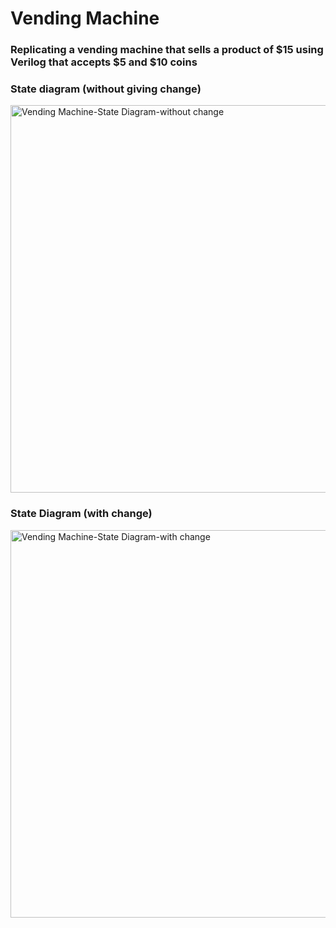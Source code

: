 # Vending Machine
### Replicating a vending machine that sells a product of $15 using Verilog that accepts $5 and $10 coins

### State diagram (without giving change)
<img width="620" alt="Vending Machine-State Diagram-without change" src="https://user-images.githubusercontent.com/68838221/235338972-dd6619e7-67cf-4f34-a840-aafaddfb3483.png">

### State Diagram (with change)
<img width="620" alt="Vending Machine-State Diagram-with change" src="https://user-images.githubusercontent.com/68838221/235338987-a54e0e94-c7cf-4028-a88b-8082a4d09870.png">
